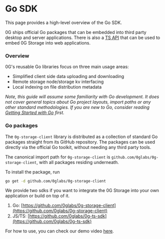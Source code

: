 # Go SDK

This page provides a high-level overview of the Go SDK.

0G ships official Go packages that can be embedded into third party desktop and server applications. There is also a [TS API](https://github.com/0glabs/0g-ts-sdk) that can be used to embed 0G Storage into web applications.

### Overview <a href="#overview" id="overview"></a>

0G's reusable Go libraries focus on three main usage areas:

* Simplified client side data uploading and downloading
* Remote storage node/storage kv interfacing
* Local indexing on file distribution metadata

_Note, this guide will assume some familiarity with Go development. It does not cover general topics about Go project layouts, import paths or any other standard methodologies. If you are new to Go, consider reading_ [_Getting Started with Go_](https://github.com/golang/go/wiki#getting-started-with-go) _first._

### Go packages <a href="#go-packages" id="go-packages"></a>

The `0g-storage-client` library is distributed as a collection of standard Go packages straight from its GitHub repository. The packages can be used directly via the official Go toolkit, without needing any third party tools.

The canonical import path for `0g-storage-client` is `github.com/0glabs/0g-storage-client`, with all packages residing underneath.

To install the package, run

```bash
go get -d github.com/0glabs/0g-storage-client
```



We provide two sdks if you want to integrate the 0G Storage into your own application or build on top of it.

1. Go: [https://github.com/0glabs/0g-storage-client](https://github.com/0glabs/0g-storage-client)
2. JS/TS: [https://github.com/0glabs/0g-ts-sdk](https://github.com/0glabs/0g-ts-sdk)

For how to use, you can check our demo video [here](https://youtu.be/USFGNeaO1b8?si=xAAYoSP7hviYIYGi).
